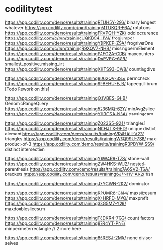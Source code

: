 # codilitytest
https://app.codility.com/demo/results/trainingRTUH5Y-296/ binary longest whatever
https://app.codility.com/c/run/trainingMTUKQR-F6A/   rotations
https://app.codility.com/demo/results/trainingFRVPQH-YZK/ odd occurence
https://app.codility.com/c/run/trainingUQKB94-HVJ/  frogjumper
https://app.codility.com/demo/results/trainingYDPKEP-ZSA/ frogriverOne
https://app.codility.com/c/run/trainingR9XQV7-NHB/ missingpermElement
https://app.codility.com/demo/results/trainingPAFG2A-CDB/ maxcounters
https://app.codility.com/demo/results/trainingDAPVPC-6GR/ smallest_positive_missing_int
https://app.codility.com/demo/results/trainingXHTS93-CW8/ countingdivs

https://app.codility.com/demo/results/training8D62QV-3S5/ permcheck
https://app.codility.com/demo/results/training99BEHU-EJB/ tapeequilibrum [Todo Rework on this]

https://app.codility.com/demo/results/trainingQ3VBES-GHB/ GenomicRangeQuery
https://app.codility.com/demo/results/training5236MQ-62Y/ minAvg2slice
https://app.codility.com/demo/results/trainingYUBCSA-N6A/ passingcars

https://app.codility.com/demo/results/trainingZQ23S5-924/ triangles1
https://app.codility.com/demo/results/trainingNCHJTX-9HD/ unique distict element
https://app.codility.com/demo/results/trainingVR4HAU-V23/ triangles
https://app.codility.com/demo/results/trainingW6Q99U-7SB/ max-product-of-3
https://app.codility.com/demo/results/trainingR3PBYW-SS9/ distinct intersection


https://app.codility.com/demo/results/trainingY6W4R9-TZS/ stone-wall
https://app.codility.com/demo/results/trainingZW4HKS-WU2/ nested-parenthesis
https://app.codility.com/demo/results/training7A6SV2-TSA/ brackets
https://app.codility.com/demo/results/training6J7NHV-AK2/ fish


https://app.codility.com/demo/results/trainingJXYCWN-2D2/ dominator

https://app.codility.com/demo/results/trainingRPUMR8-CM4/ maxslicesum
https://app.codility.com/demo/results/trainingX4HRFD-MVQ/ maxprofit
https://app.codility.com/demo/results/training3SG5M7-Y29/ maxdoubleslicesum





https://app.codility.com/demo/results/trainingT8DKR4-7GG/ count factors
https://app.codility.com/demo/results/training87R4YT-PNE/ minperimeterrectangle // 2 more here

https://app.codility.com/demo/results/training86RESJ-2MA/ none divisor seives
